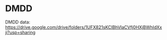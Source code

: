 # DMDD

DMDD data: https://drive.google.com/drive/folders/1UFX821sKCIBhVlaCVfj0HXjBWhIdXxji?usp=sharing
